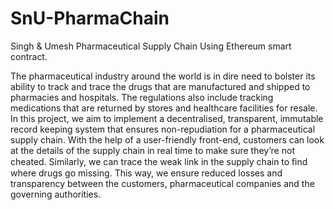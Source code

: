 # SnU-PharmaChain
Singh &amp; Umesh Pharmaceutical Supply Chain Using Ethereum smart contract.

The pharmaceutical industry around the world is in dire need to bolster its ability to track and trace the drugs that
are manufactured and shipped to pharmacies and hospitals. The regulations also include tracking medications that
are returned by stores and healthcare facilities for resale. In this project, we aim to implement a decentralised,
transparent, immutable record keeping system that ensures non-repudiation for a pharmaceutical supply chain.
With the help of a user-friendly front-end, customers can look at the details of the supply chain in real time to make
sure they’re not cheated. Similarly, we can trace the weak link in the supply chain to ﬁnd where drugs go missing. This
way, we ensure reduced losses and transparency between the customers, pharmaceutical companies and the
governing authorities.
